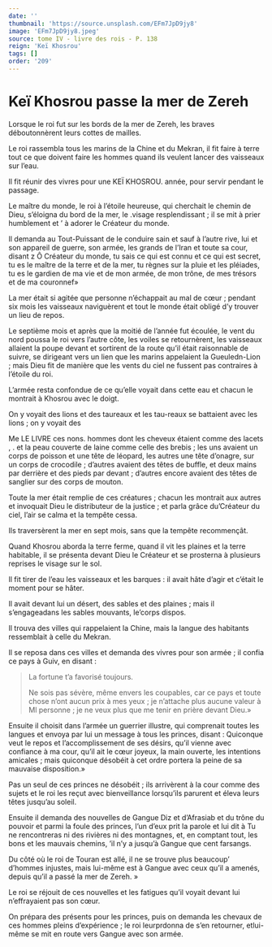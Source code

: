 ```yaml
---
date: ''
thumbnail: 'https://source.unsplash.com/EFm7JpD9jy8'
image: 'EFm7JpD9jy8.jpeg'
source: tome IV - livre des rois - P. 138
reign: 'Keï Khosrou'
tags: []
order: '209'
---
```


# Keï Khosrou passe la mer de Zereh

Lorsque le roi fut sur les bords de la mer de Zereh, les braves déboutonnèrent leurs cottes de mailles.

Le roi rassembla tous les marins de la Chine et du Mekran, il fit faire à terre tout ce que doivent faire les hommes quand ils veulent lancer des vaisseaux sur l’eau.

Il fit réunir des vivres pour une KEÏ KHOSROU. année, pour servir pendant le passage.

Le maître du monde, le roi à l’étoile heureuse, qui cherchait le chemin de Dieu, s’éloigna du bord de la mer, le .visage resplendissant ; il se mit à prier humblement et ’
à adorer le Créateur du monde.

Il demanda au Tout-Puissant de le conduire sain et sauf à l’autre rive, lui et son appareil de guerre, son armée, les grands de l’Iran et toute sa cour, disant z Ô Créateur du monde, tu sais ce qui est connu et ce qui est secret, tu es le maître de la terre et de la mer, tu règnes sur la pluie et les pléiades, tu es le gardien de ma vie et de mon armée, de mon trône, de mes trésors et de ma couronnef»

La mer était si agitée que personne n’échappait au mal de cœur ; pendant six mois les vaisseaux naviguèrent et tout le monde était obligé d’y trouver un lieu de repos.

Le septième mois et après que la moitié de l’année fut écoulée, le vent du nord poussa le roi vers l’autre côte, les voiles se retournèrent, les vaisseaux allaient la poupe devant et sortirent de la route qu’il était raisonnable de suivre, se dirigeant vers un lien que les marins appelaient la Gueuledn-Lion ; mais Dieu fit de manière que les vents du ciel ne fussent pas contraires à l’étoile du roi.

L’armée resta confondue de ce qu’elle voyait dans cette eau et chacun le montrait à Khosrou avec le doigt.

On y voyait des lions et des taureaux et les tau-reaux se battaient avec les lions ; on y voyait des

Me LE LIVRE ces nons. hommes dont les cheveux étaient comme des lacets ,
. et la peau couverte de laine comme celle des brebis ; les uns avaient un corps de poisson et une tête de léopard, les autres une tête d’onagre, sur un corps de crocodile ; d’autres avaient des têtes de buffle, et deux mains par derrière et des pieds par devant ; d’autres encore avaient des têtes de sanglier sur des corps de mouton.

Toute la mer était remplie de ces créatures ; chacun les montrait aux autres et invoquait Dieu le distributeur de la justice ; et parla grâce du’Créateur du ciel, l’air se calma et la tempête cessa.

Ils traversèrent la mer en sept mois, sans que la tempête recommençât.

Quand Khosrou aborda la terre ferme, quand il vit les plaines et la terre habitable, il se présenta devant Dieu le Créateur et se prosterna à plusieurs reprises le visage sur le sol.

Il fit tirer de l’eau les vaisseaux et les barques : il avait hâte d’agir et c’était le moment pour se hâter.

Il avait devant lui un désert, des sables et des plaines ; mais il s’engageadans les sables mouvants, le’corps dispos.

Il trouva des villes qui rappelaient la Chine, mais la langue des habitants ressemblait à celle du Mekran.

Il se reposa dans ces villes et demanda des vivres pour son armée ; il confia ce pays à Guiv, en disant :

> La fortune t’a favorisé toujours.
>
> Ne sois pas sévère, même envers les coupables, car ce pays et toute chose n’ont aucun prix à mes yeux ; je n’attache plus aucune valeur à Ml personne ; je ne veux plus que me tenir en prière devant Dieu.»

Ensuite il choisit dans l’armée un guerrier illustre, qui comprenait toutes les langues et envoya par lui un message à tous les princes, disant : Quiconque veut le repos et l’accomplissement de ses désirs, qu’il vienne avec confiance à ma cour, qu’il ait le cœur joyeux, la main ouverte, les intentions amicales ; mais quiconque désobéit à cet ordre portera la peine de sa mauvaise disposition.»

Pas un seul de ces princes ne désobéit ; ils arrivèrent à la cour comme des sujets et le roi les reçut avec bienveillance lorsqu’ils parurent et éleva leurs têtes jusqu’au soleil.

Ensuite il demanda des nouvelles de Gangue Diz et d’Afrasiab et du trône du pouvoir et parmi la foule des princes, l’un d’eux prit la parole et lui dit à Tu ne rencontreras ni des rivières ni des montagnes, et, en comptant tout, les bons et les mauvais chemins, ’il n’y a jusqu’à Gangue que cent farsangs.

Du côté où le roi de Touran est allé, il ne se trouve plus beaucoup’
d’hommes injustes, mais lui-même est à Gangue avec ceux qu’il a amenés, depuis qu’il a passé la mer de Zereh. »

Le roi se réjouit de ces nouvelles et les fatigues qu’il voyait devant lui n’effrayaient pas son cœur.

On prépara des présents pour les princes, puis on demanda les chevaux de ces hommes pleins d’expérience ; le roi leurprdonna de s’en retourner, etlui-même se mit en route vers Gangue avec son armée.

